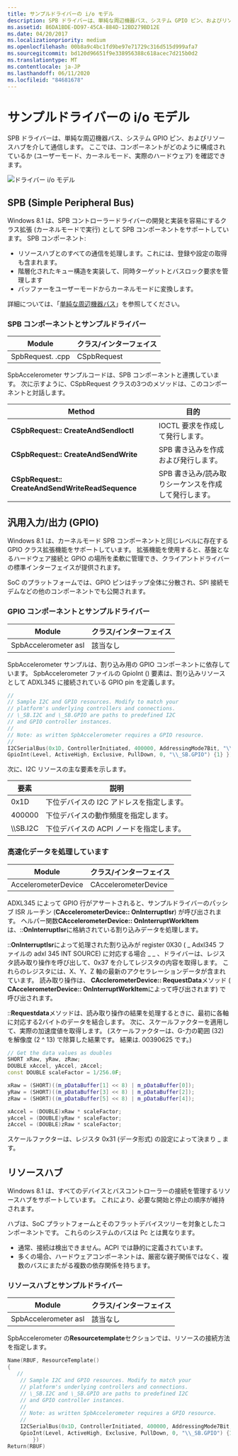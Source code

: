 ```yaml
---
title: サンプルドライバーの i/o モデル
description: SPB ドライバーは、単純な周辺機器バス、システム GPIO ピン、およびリソースハブを介して通信します。 ここでは、コンポーネントがユーザーモード、カーネルモード、および実際のハードウェアでどのように構成されているかを確認できます。
ms.assetid: 86DA1BDE-DD97-45CA-884D-12BD279BD12E
ms.date: 04/20/2017
ms.localizationpriority: medium
ms.openlocfilehash: 00b8a9c4bc1fd9be97e71729c316d515d999afa7
ms.sourcegitcommit: bd120d96651f9e338956388c618acec7d215b0d2
ms.translationtype: MT
ms.contentlocale: ja-JP
ms.lasthandoff: 06/11/2020
ms.locfileid: "84681678"
---
```

# <a name="sample-driver-io-model"></a>サンプルドライバーの i/o モデル


SPB ドライバーは、単純な周辺機器バス、システム GPIO ピン、およびリソースハブを介して通信します。 ここでは、コンポーネントがどのように構成されているか (ユーザーモード、カーネルモード、実際のハードウェア) を確認できます。

![ドライバー i/o モデル](images/io.png)

## <a name="simple-peripheral-bus-spb"></a>SPB (Simple Peripheral Bus)


Windows 8.1 は、SPB コントローラードライバーの開発と実装を容易にするクラス拡張 (カーネルモードで実行) として SPB コンポーネントをサポートしています。 SPB コンポーネント:

-   リソースハブとのすべての通信を処理します。これには、登録や設定の取得も含まれます。
-   階層化されたキュー構造を実装して、同時ターゲットとバスロック要求を管理します
-   バッファーをユーザーモードからカーネルモードに変換します。

詳細については、「[単純な周辺機器バス](https://docs.microsoft.com/windows-hardware/design/component-guidelines/simple-peripheral-bus--spb-)」を参照してください。

### <a name="spb-component-and-the-sample-driver"></a>SPB コンポーネントとサンプルドライバー

| Module         | クラス/インターフェイス |
|----------------|-----------------|
| SpbRequest. .cpp | CSpbRequest     |

 

SpbAccelerometer サンプルコードは、SPB コンポーネントと連携しています。 次に示すように、CSpbRequest クラスの3つのメソッドは、このコンポーネントと対話します。

| Method                                          | 目的                                       |
|-------------------------------------------------|-----------------------------------------------|
| **CSpbRequest:: CreateAndSendIoctl**             | IOCTL 要求を作成して発行します。          |
| **CSpbRequest:: CreateAndSendWrite**             | SPB 書き込みを作成および発行します。               |
| **CSpbRequest:: CreateAndSendWriteReadSequence** | SPB 書き込み/読み取りシーケンスを作成して発行します。 |

 

## <a name="general-purpose-inputoutput-gpio"></a>汎用入力/出力 (GPIO)

Windows 8.1 は、カーネルモード SPB コンポーネントと同じレベルに存在する GPIO クラス拡張機能をサポートしています。 拡張機能を使用すると、基盤となるハードウェア接続と GPIO の場所を柔軟に管理でき、クライアントドライバーの標準インターフェイスが提供されます。

SoC のプラットフォームでは、GPIO ピンはチップ全体に分散され、SPI 接続モデムなどの他のコンポーネントでも公開されます。

### <a name="the-gpio-component-and-the-sample-driver"></a>GPIO コンポーネントとサンプルドライバー

| Module               | クラス/インターフェイス |
|----------------------|-----------------|
| SpbAccelerometer asl | 該当なし             |

 

SpbAccelerometer サンプルは、割り込み用の GPIO コンポーネントに依存しています。 SpbAccelerometer ファイルの GpioInt () 要素は、割り込みリソースとして ADXL345 に接続されている GPIO pin を定義します。

```cpp
//
// Sample I2C and GPIO resources. Modify to match your
// platform's underlying controllers and connections.
// \_SB.I2C and \_SB.GPIO are paths to predefined I2C
// and GPIO controller instances.
//
// Note: as written SpbAccelerometer requires a GPIO resource.
//
I2CSerialBus(0x1D, ControllerInitiated, 400000, AddressingMode7Bit, "\\_SB.I2C", , )
GpioInt(Level, ActiveHigh, Exclusive, PullDown, 0, "\\_SB.GPIO") {1} })
```

次に、I2C リソースの主な要素を示します。

| 要素    | 説明                                             |
|------------|---------------------------------------------------------|
| 0x1D       | 下位デバイスの I2C アドレスを指定します。         |
| 400000     | 下位デバイスの動作頻度を指定します。 |
| \\\\SB.I2C | 下位デバイスの ACPI ノードを指定します。           |

 

### <a name="processing-acceleration-data"></a>高速化データを処理しています

| Module                  | クラス/インターフェイス      |
|-------------------------|----------------------|
| AccelerometerDevice | CAccelerometerDevice |

 

ADXL345 によって GPIO 行がアサートされると、サンプルドライバーのパッシブ ISR ルーチン (**CAccelerometerDevice:: OnInterruptIsr**) が呼び出されます。 ヘルパー関数**CAccelerometerDevice:: OnInterruptWorkItem**は、::**OnInterruptIsr**に格納されている割り込みデータを処理します。

::**OnInterruptIsr**によって処理された割り込みが register 0X30 ( \_ Adxl345 ファイルの adxl 345 INT SOURCE) に対応する場合 \_ \_ 、ドライバーは、レジスタ読み取り操作を呼び出して、0x37 を介してレジスタの内容を取得します。 これらのレジスタには、X、Y、Z 軸の最新のアクセラレーションデータが含まれています。 読み取り操作は、 **CAcclerometerDevice:: RequestData**メソッド ( **CAccelerometerDevice:: OnInterruptWorkItem**によって呼び出されます) で呼び出されます。

::**Requestdata**メソッドは、読み取り操作の結果を処理するときに、最初に各軸に対応する2バイトのデータを結合します。 次に、スケールファクターを適用して、実際の加速度値を取得します。 (スケールファクターは、G-力の範囲 (32) を解像度 (2 ^ 13) で除算した結果です。 結果は. 00390625 です。)

```cpp
// Get the data values as doubles
SHORT xRaw, yRaw, zRaw;
DOUBLE xAccel, yAccel, zAccel;
const DOUBLE scaleFactor = 1/256.0F;

xRaw = (SHORT)((m_pDataBuffer[1] << 8) | m_pDataBuffer[0]);
yRaw = (SHORT)((m_pDataBuffer[3] << 8) | m_pDataBuffer[2]);
zRaw = (SHORT)((m_pDataBuffer[5] << 8) | m_pDataBuffer[4]);

xAccel = (DOUBLE)xRaw * scaleFactor;
yAccel = (DOUBLE)yRaw * scaleFactor;
zAccel = (DOUBLE)zRaw * scaleFactor;
```

スケールファクターは、レジスタ 0x31 (データ形式) の設定によって決まり \_ ます。

## <a name="resource-hub"></a>リソースハブ

Windows 8.1 は、すべてのデバイスとバスコントローラーの接続を管理するリソースハブをサポートしています。 これにより、必要な開始と停止の順序が維持されます。

ハブは、SoC プラットフォームとそのフラットデバイスツリーを対象としたコンポーネントです。 これらのシステムのバスは Pc とは異なります。

-   通常、接続は検出できません。ACPI では静的に定義されています。
-   多くの場合、ハードウェアコンポーネントは、厳密な親子関係ではなく、複数のバスにまたがる複数の依存関係を持ちます。

### <a name="resource-hub-and-the-sample-driver"></a>リソースハブとサンプルドライバー

| Module               | クラス/インターフェイス |
|----------------------|-----------------|
| SpbAccelerometer asl | 該当なし             |

 

SpbAccelerometer の**Resourcetemplate**セクションでは、リソースの接続方法を指定します。

```cpp
Name(RBUF, ResourceTemplate()
{
   //
    // Sample I2C and GPIO resources. Modify to match your
    // platform's underlying controllers and connections.
    // \_SB.I2C and \_SB.GPIO are paths to predefined I2C
    // and GPIO controller instances.
    //
    // Note: as written SpbAccelerometer requires a GPIO resource.
    //
    I2CSerialBus(0x1D, ControllerInitiated, 400000, AddressingMode7Bit, "\\_SB.I2C", , )
    GpioInt(Level, ActiveHigh, Exclusive, PullDown, 0, "\\_SB.GPIO") {1}
        })
Return(RBUF)
```

 

 




